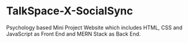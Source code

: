 # TalkSpace-X-SocialSync
Psychology based Mini Project Website which includes HTML, CSS and JavaScript as Front End and MERN Stack as Back End.
